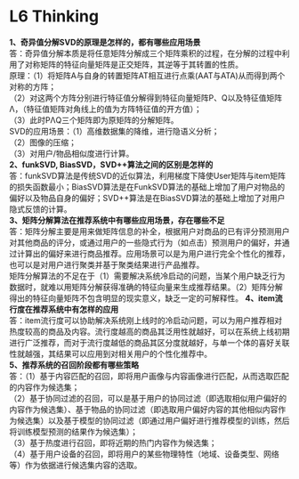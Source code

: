# L6 Thinking  
**1、奇异值分解SVD的原理是怎样的，都有哪些应用场景**  
答：奇异值分解本质是将任意矩阵分解成三个矩阵乘积的过程，在分解的过程中利用了对称矩阵的特征向量矩阵是正交矩阵，其逆等于其转置的性质。  
原理：（1）将矩阵A与自身的转置矩阵AT相互进行点乘(AAT与ATA)从而得到两个对称的方阵；  
（2）对这两个方阵分别进行特征值分解得到特征向量矩阵P、Q以及特征值矩阵Λ，（特征值矩阵对角线上的值为方阵特征值的开方值）；  
（3）此时PΛQ三个矩阵即为原矩阵的分解矩阵。  
SVD的应用场景：（1）高维数据集的降维，进行隐语义分析；  
（2）图像的压缩；  
（3）对用户/物品相似度进行计算。  
**2、funkSVD, BiasSVD，SVD++算法之间的区别是怎样的**  
答：funkSVD算法是传统SVD的近似算法，利用梯度下降使User矩阵与item矩阵的损失函数最小；BiasSVD算法是在FunkSVD算法的基础上增加了用户对物品的偏好以及物品自身的偏好；SVD++算法是在BiasSVD算法的基础上增加了对用户隐式反馈的计算。  
**3、矩阵分解算法在推荐系统中有哪些应用场景，存在哪些不足**  
答：矩阵分解主要是用来做矩阵信息的补全，根据用户对商品的已有评分预测用户对其他商品的评分，或通过用户的一些隐式行为（如点击）预测用户的偏好，并通过计算出的偏好来进行商品推荐。应用场景可以是为用户进行完全个性化的推荐，也可以是对用户进行聚类并基于聚类结果进行产品推荐。  
矩阵分解算法的不足在于（1）需要解决系统冷启动的问题，当某个用户缺乏行为数据时，就难以用矩阵分解获得准确的特征向量来生成推荐结果。（2）矩阵分解得出的特征向量矩阵不包含明显的现实意义，缺乏一定的可解释性。
**4、item流行度在推荐系统中有怎样的应用**  
答：item流行度可以协助解决系统刚上线时的冷启动问题，可以为用户推荐相对热度较高的商品及内容。流行度越高的商品其泛用性就越好，可以在系统上线初期进行广泛推荐，而对于流行度越低的商品其区分度就越好，与单一个体的喜好关联性就越强，其结果可以应用到对相关用户的个性化推荐中。  
**5、推荐系统的召回阶段都有哪些策略**  
答：（1）基于内容匹配的召回，即将用户画像与内容画像进行匹配，从而选取匹配的内容作为候选集；  
（2）基于协同过滤的召回，可以是基于用户的协同过滤（即选取相似用户偏好的内容作为候选集）、基于物品的协同过滤（即选取用户偏好内容的其他相似内容作为候选集）以及基于模型的协同过滤（即通过用户偏好进行推荐模型的训练，然后将训练模型预测的结果作为候选集）；  
（3）基于热度进行召回，即将近期的热门内容作为候选集；  
（4）基于用户设备的召回，即将用户的某些物理特性（地域、设备类型、网络等）作为依据进行候选集内容的选取。

